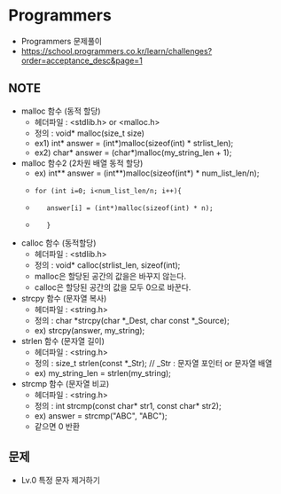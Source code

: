 # Programmers
- Programmers 문제풀이
- https://school.programmers.co.kr/learn/challenges?order=acceptance_desc&page=1

## NOTE
- malloc 함수 (동적 할당)
    - 헤더파일 : <stdlib.h> or <malloc.h>
    - 정의 : void* malloc(size_t size)
    - ex1) int* answer = (int*)malloc(sizeof(int) * strlist_len);
    - ex2) char* answer = (char*)malloc(my_string_len + 1);
- malloc 함수2 (2차원 배열 동적 할당)
    - ex) int** answer = (int**)malloc(sizeof(int*) * num_list_len/n);
    -     for (int i=0; i<num_list_len/n; i++){
    -        answer[i] = (int*)malloc(sizeof(int) * n);
    -        }
- calloc 함수 (동적할당)
    - 헤더파일 : <stdlib.h>
    - 정의 : void* calloc(strlist_len, sizeof(int);
    - malloc은 할당된 공간의 값을은 바꾸지 않는다.
    - calloc은 할당된 공간의 값을 모두 0으로 바꾼다.
- strcpy 함수 (문자열 복사)
    - 헤더파일 : <string.h>
    - 정의 : char *strcpy(char *_Dest, char const *_Source);
    - ex) strcpy(answer, my_string);
- strlen 함수 (문자열 길이)
    - 헤더파일 : <string.h>
    - 정의 : size_t strlen(const *_Str);       // _Str : 문자열 포인터 or 문자열 배열
    - ex) my_string_len = strlen(my_string);
- strcmp 함수 (문자열 비교) 
    - 헤더파일 : <string.h>
    - 정의 : int strcmp(const char* str1, const char* str2);
    - ex) answer = strcmp("ABC", "ABC");
    - 같으면 0 반환


## 문제
- Lv.0 특정 문자 제거하기
